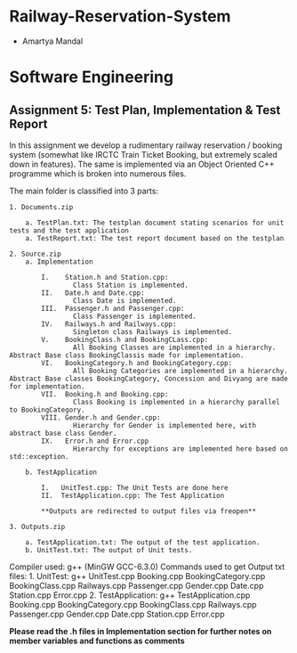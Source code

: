 # Railway-Reservation-System

- Amartya Mandal

# Software Engineering

## Assignment 5:   Test Plan, Implementation & Test Report

In this assignment we develop a rudimentary railway reservation / booking system (somewhat like IRCTC Train Ticket Booking, but extremely scaled down in features). The same is implemented via an Object Oriented C++ programme which is broken into numerous files.

The main folder is classified into 3 parts:

	1. Documents.zip

		a. TestPlan.txt: The testplan document stating scenarios for unit tests and the test application
		a. TestReport.txt: The test report document based on the testplan

	2. Source.zip
		a. Implementation

			I.	  Station.h and Station.cpp:
					Class Station is implemented.
			II.	  Date.h and Date.cpp:
					Class Date is implemented.
			III.  Passenger.h and Passenger.cpp:
					Class Passenger is implemented.
			IV.	  Railways.h and Railways.cpp:
					Singleton class Railways is implemented.
			V.	  BookingClass.h and BookingCLass.cpp:
					All Booking Classes are implemented in a hierarchy. Abstract Base class BookingClassis made for implementation.
			VI.	  BookingCategory.h and BookingCategory.cpp:
					All Booking Categories are implemented in a hierarchy. Abstract Base classes BookingCategory, Concession and Divyang are made for implementation.
			VII.  Booking.h and Booking.cpp:
					Class Booking is implemented in a hierarchy parallel to BookingCategory.
			VIII. Gender.h and Gender.cpp:
					Hierarchy for Gender is implemented here, with abstract base class Gender.
			IX.	  Error.h and Error.cpp
					Hierarchy for exceptions are implemented here based on std::exception.									

		b. TestApplication

			I. 	 UnitTest.cpp: The Unit Tests are done here
			II.  TestApplication.cpp: The Test Application

			**Outputs are redirected to output files via freopen**

	3. Outputs.zip

		a. TestApplication.txt: The output of the test application.
		b. UnitTest.txt: The output of Unit tests.

Compiler used: g++ (MinGW GCC-6.3.0)
Commands used to get Output txt files:
	1. UnitTest: g++ UnitTest.cpp Booking.cpp BookingCategory.cpp BookingClass.cpp Railways.cpp Passenger.cpp Gender.cpp Date.cpp Station.cpp Error.cpp
	2. TestApplication: g++ TestApplication.cpp Booking.cpp BookingCategory.cpp BookingClass.cpp Railways.cpp Passenger.cpp Gender.cpp Date.cpp Station.cpp Error.cpp

**Please read the .h files in Implementation section for further notes on member variables and functions as comments**
